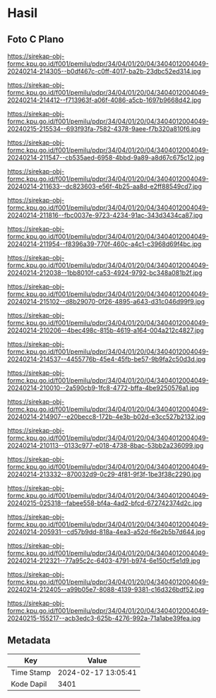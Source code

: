 # Hasil

## Foto C Plano

https://sirekap-obj-formc.kpu.go.id/f001/pemilu/pdpr/34/04/01/20/04/3404012004049-20240214-214305--b0df467c-c0ff-4017-ba2b-23dbc52ed314.jpg

https://sirekap-obj-formc.kpu.go.id/f001/pemilu/pdpr/34/04/01/20/04/3404012004049-20240214-214412--f713963f-a06f-4086-a5cb-1697b9668d42.jpg

https://sirekap-obj-formc.kpu.go.id/f001/pemilu/pdpr/34/04/01/20/04/3404012004049-20240215-215534--693f93fa-7582-4378-9aee-f7b320a810f6.jpg

https://sirekap-obj-formc.kpu.go.id/f001/pemilu/pdpr/34/04/01/20/04/3404012004049-20240214-211547--cb535aed-6958-4bbd-9a89-a8d67c675c12.jpg

https://sirekap-obj-formc.kpu.go.id/f001/pemilu/pdpr/34/04/01/20/04/3404012004049-20240214-211633--dc823603-e56f-4b25-aa8d-e2ff88549cd7.jpg

https://sirekap-obj-formc.kpu.go.id/f001/pemilu/pdpr/34/04/01/20/04/3404012004049-20240214-211816--fbc0037e-9723-4234-91ac-343d3434ca87.jpg

https://sirekap-obj-formc.kpu.go.id/f001/pemilu/pdpr/34/04/01/20/04/3404012004049-20240214-211954--f8396a39-770f-460c-a4c1-c3968d69f4bc.jpg

https://sirekap-obj-formc.kpu.go.id/f001/pemilu/pdpr/34/04/01/20/04/3404012004049-20240214-212038--1bb8010f-ca53-4924-9792-bc348a081b2f.jpg

https://sirekap-obj-formc.kpu.go.id/f001/pemilu/pdpr/34/04/01/20/04/3404012004049-20240214-215102--d8b29070-0f26-4895-a643-d31c046d99f9.jpg

https://sirekap-obj-formc.kpu.go.id/f001/pemilu/pdpr/34/04/01/20/04/3404012004049-20240214-210206--4bec498c-815b-4619-a164-004a212c4827.jpg

https://sirekap-obj-formc.kpu.go.id/f001/pemilu/pdpr/34/04/01/20/04/3404012004049-20240214-214537--4455776b-45e4-45fb-be57-9b9fa2c50d3d.jpg

https://sirekap-obj-formc.kpu.go.id/f001/pemilu/pdpr/34/04/01/20/04/3404012004049-20240214-210010--2a590cb9-1fc8-4772-bffa-4be9250576a1.jpg

https://sirekap-obj-formc.kpu.go.id/f001/pemilu/pdpr/34/04/01/20/04/3404012004049-20240214-214907--e20becc8-172b-4e3b-b02d-e3cc527b2132.jpg

https://sirekap-obj-formc.kpu.go.id/f001/pemilu/pdpr/34/04/01/20/04/3404012004049-20240214-210113--0133c977-e018-4738-8bac-53bb2a236099.jpg

https://sirekap-obj-formc.kpu.go.id/f001/pemilu/pdpr/34/04/01/20/04/3404012004049-20240214-213332--870032d9-0c29-4f81-9f3f-1be3f38c2290.jpg

https://sirekap-obj-formc.kpu.go.id/f001/pemilu/pdpr/34/04/01/20/04/3404012004049-20240215-025318--fabee558-bf4a-4ad2-bfcd-672742374d2c.jpg

https://sirekap-obj-formc.kpu.go.id/f001/pemilu/pdpr/34/04/01/20/04/3404012004049-20240214-205931--cd57b9dd-818a-4ea3-a52d-f6e2b5b7d644.jpg

https://sirekap-obj-formc.kpu.go.id/f001/pemilu/pdpr/34/04/01/20/04/3404012004049-20240214-212321--77a95c2c-6403-4791-b974-6e150cf5e1d9.jpg

https://sirekap-obj-formc.kpu.go.id/f001/pemilu/pdpr/34/04/01/20/04/3404012004049-20240214-212405--a99b05e7-8088-4139-9381-c16d326bdf52.jpg

https://sirekap-obj-formc.kpu.go.id/f001/pemilu/pdpr/34/04/01/20/04/3404012004049-20240215-155217--acb3edc3-625b-4276-992a-71a1abe39fea.jpg


## Metadata

| Key        | Value               |
| ---------- | ------------------- |
| Time Stamp | 2024-02-17 13:05:41 |
| Kode Dapil | 3401                |



